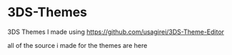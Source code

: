 # 3DS-Themes

3DS Themes I made using https://github.com/usagirei/3DS-Theme-Editor

all of the source i made for the themes are here
